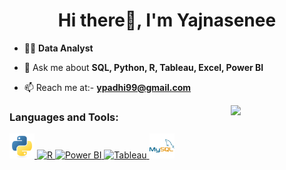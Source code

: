 <h1 align="center">Hi there👋, I'm Yajnasenee</h1>

- 👩‍💻 **Data Analyst**  

- 💬 Ask me about **SQL, Python, R, Tableau, Excel, Power BI**  

- 📫 Reach me at:- **ypadhi99@gmail.com**  

<p align="right">
  <img src="https://github.com/user-attachments/assets/69ae9615-fc49-4e05-97af-a0f190fcd10a" width="150" style="float: right; margin-left: 10px;">
</p>


<h3 align="left">Languages and Tools:</h3>
<p align="left">
  <a href="https://www.python.org/" target="_blank" rel="noreferrer">
    <img src="https://raw.githubusercontent.com/devicons/devicon/master/icons/python/python-original.svg" alt="Python" width="40" height="40"/>
  </a>
  <a href="https://www.r-project.org/" target="_blank" rel="noreferrer">
    <img src="https://www.vectorlogo.zone/logos/r-project/r-project-icon.svg" alt="R" width="40" height="40"/>
  </a>
  <a href="https://www.microsoft.com/en-us/power-platform/products/power-bi" target="_blank" rel="noreferrer">
    <img src="https://logohistory.net/wp-content/uploads/2023/05/Power-BI-Symbol.png" alt="Power BI" width="50" height="40"/>
  </a>
  <a href="https://www.tableau.com/" target="_blank" rel="noreferrer">
    <img src="https://logos-world.net/wp-content/uploads/2021/10/Tableau-Symbol.png" alt="Tableau" width="50" height="40"/>
  </a>
  <a href="https://www.mysql.com/" target="_blank" rel="noreferrer">
    <img src="https://raw.githubusercontent.com/devicons/devicon/master/icons/mysql/mysql-original-wordmark.svg" alt="MySQL" width="40" height="40"/>
  </a>

</p>




